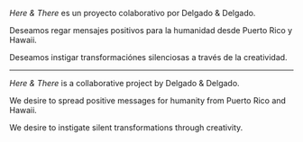 <em>Here & There</em> es un proyecto colaborativo por Delgado & Delgado.

Deseamos regar mensajes positivos para la humanidad desde Puerto Rico y Hawaii.

Deseamos instigar transformaciónes silenciosas a través de la creatividad.

---

<em>Here & There</em> is a collaborative project by Delgado & Delgado.

We desire to spread positive messages for humanity from Puerto Rico and Hawaii.

We desire to instigate silent transformations through creativity. 
